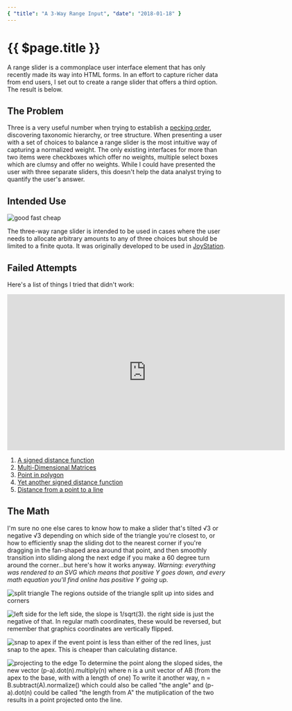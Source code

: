 ```yaml
---
{ "title": "A 3-Way Range Input", "date": "2018-01-18" }
---
```


# {{ $page.title }}

A range slider is a commonplace user interface element that has only recently made its way into HTML forms. In an effort to capture richer data from end users, I set out to create a range slider that offers a third option. The result is below.

<since time="1 Aug 2000 2:30:00 GMT-0400 (EDT)"/>

<RangeSlider3/>

## The Problem

Three is a very useful number when trying to establish a [pecking order](https://en.wikipedia.org/wiki/Pecking_order), discovering taxonomic hierarchy, or tree structure. When presenting a user with a set of choices to balance a range slider is the most intuitive way of capturing a normalized weight. The only existing interfaces for more than two items were checkboxes which offer no weights, multiple select boxes which are clumsy and offer no weights. While I could have presented the user with three separate sliders, this doesn't help the data analyst trying to quantify the user's answer.

## Intended Use

![good fast cheap](./good-fast-cheap.jpg)

The three-way range slider is intended to be used in cases where the user needs to allocate arbitrary amounts to any of three choices but should be limited to a finite quota. It was originally developed to be used in [JoyStation](https://github.com/rcpl/JoyStation/).

## Failed Attempts

Here's a list of things I tried that didn't work:

<iframe width="640" height="360" frameborder="0" src="https://www.shadertoy.com/embed/Xl2yDW?gui=true&t=10&paused=true&muted=true" allowfullscreen></iframe>

1. [A signed distance function](https://www.shadertoy.com/view/Xl2yDW)
1. [Multi-Dimensional Matrices](http://mathjs.org/docs/datatypes/matrices.html)
1. [Point in polygon](http://blackpawn.com/texts/pointinpoly/default.html)
1. [Yet another signed distance function](http://thebookofshaders.com/edit.php?log=180118181551)
1. [Distance from a point to a line](https://en.wikipedia.org/wiki/Distance_from_a_point_to_a_line#Vector_formulation)

## The Math

I'm sure no one else cares to know how to make a slider that's tilted √3 or negative √3 depending on which side of the triangle you're closest to, or how to efficiently snap the sliding dot to the nearest corner if you're dragging in the fan-shaped area around that point, and then smoothly transition into sliding along the next edge if you make a 60 degree turn around the corner...but here's how it works anyway. _Warning: everything was rendered to an SVG which means that positive Y goes down, and every math equation you'll find online has positive Y going up._

![split triangle](./IMG_1954.jpg)
The regions outside of the triangle split up into sides and corners

![left side](./IMG_1955.jpg)
for the left side, the slope is 1/sqrt(3). the right side is just the negative of that. In regular math coordinates, these would be reversed, but remember that graphics coordinates are vertically flipped.

![snap to apex](./IMG_1956.jpg)
if the event point is less than either of the red lines, just snap to the apex. This is cheaper than calculating distance.

![projecting to the edge](./IMG_1957.jpg)
To determine the point along the sloped sides, the new vector (p-a).dot(n).multiply(n) where n is a unit vector of AB (from the apex to the base, with with a length of one) To write it another way, n = B.subtract(A).normalize() which could also be called "the angle" and (p-a).dot(n) could be called "the length from A" the mutiplication of the two results in a point projected onto the line.
